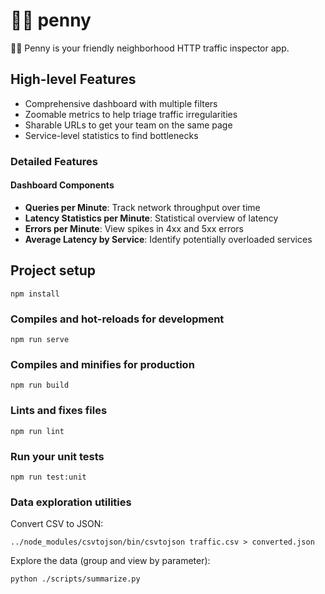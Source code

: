 # 🕵️‍♀️ penny

🕵️‍♀️ Penny is your friendly neighborhood HTTP traffic inspector app.

## High-level Features

* Comprehensive dashboard with multiple filters
* Zoomable metrics to help triage traffic irregularities
* Sharable URLs to get your team on the same page
* Service-level statistics to find bottlenecks

### Detailed Features

#### Dashboard Components

* **Queries per Minute**: Track network throughput over time
* **Latency Statistics per Minute**: Statistical overview of latency
* **Errors per Minute**: View spikes in 4xx and 5xx errors
* **Average Latency by Service**: Identify potentially overloaded services

## Project setup
```
npm install
```

### Compiles and hot-reloads for development
```
npm run serve
```

### Compiles and minifies for production
```
npm run build
```

### Lints and fixes files
```
npm run lint
```

### Run your unit tests
```
npm run test:unit
```

### Data exploration utilities

Convert CSV to JSON:

```
../node_modules/csvtojson/bin/csvtojson traffic.csv > converted.json
```

Explore the data (group and view by parameter):
```
python ./scripts/summarize.py
```

